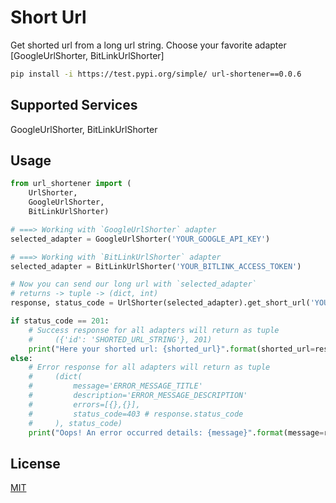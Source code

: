 # Short Url
Get shorted url from a long url string. Choose your favorite adapter [GoogleUrlShorter, BitLinkUrlShorter]

```bash
pip install -i https://test.pypi.org/simple/ url-shortener==0.0.6
```

## Supported Services
GoogleUrlShorter, BitLinkUrlShorter 
## Usage

```python
from url_shortener import (
    UrlShorter, 
    GoogleUrlShorter, 
    BitLinkUrlShorter)

# ===> Working with `GoogleUrlShorter` adapter
selected_adapter = GoogleUrlShorter('YOUR_GOOGLE_API_KEY')

# ===> Working with `BitLinkUrlShorter` adapter
selected_adapter = BitLinkUrlShorter('YOUR_BITLINK_ACCESS_TOKEN')

# Now you can send our long url with `selected_adapter` 
# returns -> tuple -> (dict, int)
response, status_code = UrlShorter(selected_adapter).get_short_url('YOUR_LONG_URL_STRING')  

if status_code == 201:
    # Success response for all adapters will return as tuple
    #     ({'id': 'SHORTED_URL_STRING'}, 201)
    print("Here your shorted url: {shorted_url}".format(shorted_url=response['id']))
else:
    # Error response for all adapters will return as tuple
    #     (dict(
    #         message='ERROR_MESSAGE_TITLE'
    #         description='ERROR_MESSAGE_DESCRIPTION'
    #         errors=[{},{}],
    #         status_code=403 # response.status_code
    #     ), status_code)
    print("Oops! An error occurred details: {message}".format(message=response['description']))


```

## License
[MIT](https://choosealicense.com/licenses/mit/)
